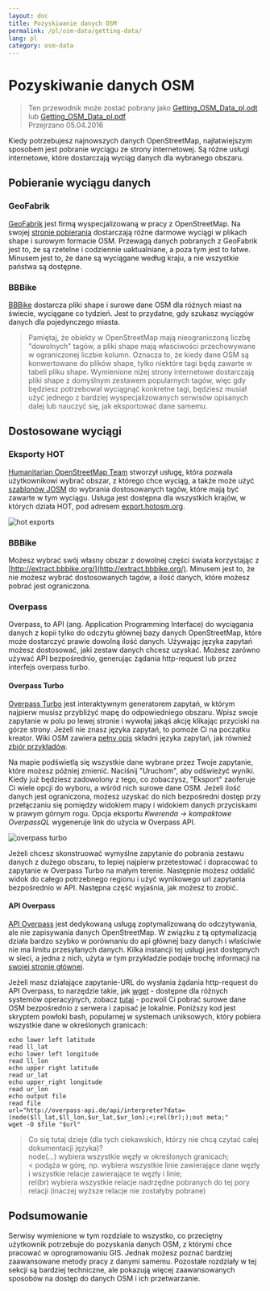 ```yaml
---
layout: doc
title: Pozyskiwanie danych OSM
permalink: /pl/osm-data/getting-data/
lang: pl
category: osm-data
---
```


Pozyskiwanie danych OSM
=================  

> Ten przewodnik może zostać pobrany jako [Getting_OSM_Data_pl.odt](/files/Getting_OSM_Data_pl.odt) lub [Getting_OSM_Data_pl.pdf](/files/Getting_OSM_Data_pl.pdf)  
> Przejrzano 05.04.2016

Kiedy potrzebujesz najnowszych danych OpenStreetMap, najłatwiejszym sposobem jest pobranie wyciągu ze strony internetowej. Są różne usługi internetowe, które dostarczają wyciąg danych dla wybranego obszaru.  

Pobieranie wyciągu danych
--------------------------

### GeoFabrik

[GeoFabrik](http://geofabrik.de) jest firmą wyspecjalizowaną w pracy z OpenStreetMap. Na swojej [stronie pobierania](http://download.geofabrik.de) dostarczają różne darmowe wyciągi w plikach shape i surowym formacie OSM. Przewagą danych pobranych z GeoFabrik jest to, że są rzetelne i codziennie uaktualniane, a poza tym jest to łatwe. Minusem jest to, że dane są wyciągane według kraju, a nie wszystkie państwa są dostępne.  

### BBBike  

[BBBike](http://download.bbbike.org/osm/bbbike/) dostarcza pliki shape i surowe dane OSM dla różnych miast na świecie, wyciągane co tydzień. Jest to przydatne, gdy szukasz wyciągów danych dla pojedynczego miasta.

>Pamiętaj, że obiekty w OpenStreetMap mają nieograniczoną liczbę "dowolnych" tagów,
>a pliki shape mają właściwości przechowywane w ograniczonej liczbie kolumn. Oznacza to,
>że kiedy dane OSM są konwertowane do plików shape, tylko niektóre tagi będą
>zawarte w tabeli pliku shape. Wymienione niżej strony internetowe dostarczają pliki shape
>z domyślnym zestawem popularnych tagów, więc gdy będziesz potrzebował wyciągnąć konkretne tagi,
>będziesz musiał użyć jednego z bardziej wyspecjalizowanych serwisów opisanych dalej
>lub nauczyć się, jak eksportować dane samemu.

Dostosowane wyciągi
-------------------

### Eksporty HOT  

[Humanitarian OpenStreetMap Team](http://hotosm.org) stworzył usługę, która pozwala użytkownikowi wybrać obszar, z którego chce wyciąg, a także może użyć [szablonów JOSM](/pl/josm/josm-presets/)
do wybrania dostosowanych tagów, które mają być zawarte w tym wyciągu. Usługa jest dostępna dla wszystkich krajów, w których działa HOT, pod adresem [export.hotosm.org](http://export.hotosm.org).

![hot exports][]

### BBBike  

Możesz wybrać swój własny obszar z dowolnej części świata korzystając z [http://extract.bbbike.org/](http://extract.bbbike.org/). Minusem jest to, że nie możesz wybrać dostosowanych tagów, a ilość danych, które możesz pobrać jest ograniczona.  

### Overpass

Overpass, to API (ang. Application Programming Interface) do wyciągania danych z kopii tylko do odczytu głównej bazy danych OpenStreetMap, które może dostarczyć prawie dowolną ilość danych. Używając języka zapytań możesz dostosować, jaki zestaw danych chcesz uzyskać. Możesz zarówno używać API bezpośrednio, generując żądania http-request lub przez interfejs overpass turbo.

#### Overpass Turbo

[Overpass Turbo](http://overpass-turbo.eu/) jest interaktywnym generatorem zapytań, w którym najpierw musisz przybliżyć mapę do odpowiedniego obszaru. Wpisz swoje zapytanie w polu po lewej stronie i wywołaj jakąś akcję klikając przyciski na górze strony. Jeżeli nie znasz języka zapytań, to pomoże Ci na początku kreator. Wiki OSM zawiera [pełny opis](http://wiki.openstreetmap.org/wiki/Overpass_API/Overpass_QL) składni języka zapytań, jak również [zbiór przykładów](http://wiki.openstreetmap.org/wiki/Overpass_API/Overpass_API_by_Example).

Na mapie podświetlą się wszystkie dane wybrane przez Twoje zapytanie, które możesz później zmienić. Naciśnij "Uruchom", aby odświeżyć wyniki. Kiedy już będziesz zadowolony z tego, co zobaczysz, "Eksport" zaoferuje Ci wiele opcji do wyboru, a wśród nich surowe dane OSM. Jeżeli ilość danych jest ograniczona, możesz uzyskać do nich bezpośredni dostęp przy przełączaniu się pomiędzy widokiem mapy i widokiem danych przyciskami w prawym górnym rogu. Opcja eksportu *Kwerenda -> kompaktowe OverpassQL* wygeneruje link do użycia w Overpass API.

![overpass turbo][]

Jeżeli chcesz skonstruować wymyślne zapytanie do pobrania zestawu danych z dużego obszaru, to lepiej najpierw przetestować i dopracować to zapytanie w Overpass Turbo na małym terenie. Następnie możesz oddalić widok do całego potrzebnego regionu i użyć wynikowego url zapytania bezpośrednio w API. Następna część wyjaśnia, jak możesz to zrobić.

#### API Overpass

[API Overpass](http://wiki.openstreetmap.org/wiki/Overpass_API) jest dedykowaną usługą zoptymalizowaną do odczytywania, ale nie zapisywania danych OpenStreetMap. W związku z tą optymalizacją działa bardzo szybko w porównaniu do api głównej bazy danych i właściwie nie ma limitu przesyłanych danych. Kilka instancji tej usługi jest dostępnych w sieci, a jedna z nich, użyta w tym przykładzie podaje trochę informacji na [swojej stronie głównej](http://overpass-api.de/).

Jeżeli masz działające zapytanie-URL do wysłania żądania http-request do API Overpass, to narzędzie takie, jak [wget](https://www.gnu.org/software/wget/) - dostępne dla różnych systemów operacyjnych, zobacz [tutaj](http://wget.addictivecode.org/FrequentlyAskedQuestions?action=show&redirect=Faq#download) - pozwoli Ci pobrać surowe dane OSM bezpośrednio z serwera i zapisać je lokalnie. Poniższy kod jest skryptem powłoki bash, popularnej w systemach uniksowych, który pobiera wszystkie dane w określonych granicach:

```
echo lower left latitude
read ll_lat
echo lower left longitude
read ll_lon
echo upper right latitude
read ur_lat
echo upper_right longitude
read ur_lon
echo output file
read file
url="http://overpass-api.de/api/interpreter?data=(node($ll_lat,$ll_lon,$ur_lat,$ur_lon);<;rel(br););out meta;"
wget -O $file "$url"
```
>Co się tutaj dzieje (dla tych ciekawskich, którzy nie chcą czytać całej dokumentacji języka)?  
>node(...) wybiera wszystkie węzły w określonych granicach;  
>< podąża w górę, np. wybiera wszystkie linie zawierające dane węzły i wszystkie relacje zawierające te węzły i linie;  
>rel(br) wybiera wszystkie relacje nadrzędne pobranych do tej pory relacji (inaczej wyższe relacje nie zostałyby pobrane)
>



Podsumowanie
-------  

Serwisy wymienione w tym rozdziale to wszystko, co przeciętny użytkownik potrzebuje do pozyskania danych OSM, z którymi chce pracować w oprogramowaniu GIS. Jednak możesz poznać bardziej zaawansowane metody pracy z danymi samemu. Pozostałe rozdziały w tej sekcji są bardziej techniczne, ale pokazują więcej zaawansowanych sposobów na dostęp do danych OSM i ich przetwarzanie.  


[hot exports]: /images/osm-data/hot-exports.png
[overpass turbo]: /images/osm-data/overpass_turbo.png